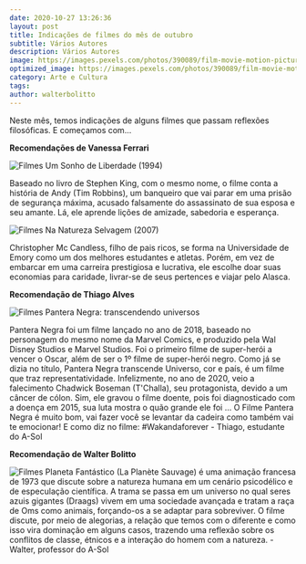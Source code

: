 ```yaml
---
date: 2020-10-27 13:26:36
layout: post
title: Indicações de filmes do mês de outubro
subtitle: Vários Autores
description: Vários Autores
image: https://images.pexels.com/photos/390089/film-movie-motion-picture-390089.jpeg
optimized_image: https://images.pexels.com/photos/390089/film-movie-motion-picture-390089.jpeg
category: Arte e Cultura
tags:
author: walterbolitto
---
```


 Neste mês, temos indicações de alguns filmes que passam reflexões filosóficas.
 E começamos com...

**Recomendações de Vanessa Ferrari**

![Filmes](https://i.imgur.com/oo9AQQb.jpg "Filmes")
Um Sonho de Liberdade (1994)

Baseado no livro de Stephen King, com o mesmo nome, o filme conta a história de Andy (Tim Robbins), um banqueiro que vai parar em uma prisão de segurança máxima, acusado falsamente do assassinato de sua esposa e seu amante. Lá, ele aprende lições de amizade, sabedoria e esperança.

![Filmes](https://i.imgur.com/XnBYOqB.jpg "Filmes")
Na Natureza Selvagem (2007)

Christopher Mc Candless, filho de pais ricos, se forma na Universidade de Emory como um dos melhores estudantes e atletas. Porém, em vez de embarcar em uma carreira prestigiosa e lucrativa, ele escolhe doar suas economias para caridade, livrar-se de seus pertences e viajar pelo Alasca.

**Recomendação de Thiago Alves**

![Filmes](https://upload.wikimedia.org/wikipedia/sco/0/0c/Black_Panther_film_poster.jpg "Filmes")
Pantera Negra: transcendendo universos

Pantera Negra foi um filme lançado no ano de 2018, baseado no personagem do mesmo nome da Marvel Comics, e produzido pela Wal Disney Studios e Marvel Studios.
Foi o primeiro filme de super-herói a vencer o Oscar, além de ser o 1º filme de super-herói negro. 
Como já se dizia no título, Pantera Negra transcende Universo, cor e país, é um filme que traz representatividade.
Infelizmente, no ano de 2020, veio a falecimento Chadwick Boseman (T'Challa), seu protagonista, devido a um câncer de cólon.
Sim, ele gravou o filme doente, pois foi diagnosticado com a doença em 2015, sua luta mostra o quão grande ele foi ...
O Filme Pantera Negra é muito bom, vai fazer você se levantar da cadeira como também vai te emocionar!
E como diz no filme: #Wakandaforever - Thiago, estudante do A-Sol

**Recomendação de Walter Bolitto**

![Filmes](https://live.staticflickr.com/2506/4020889481_3733e55e12_c.jpg "Filmes")
Planeta Fantástico (La Planète Sauvage) é uma animação francesa de 1973 que discute sobre a natureza humana em um cenário psicodélico e de especulação científica. A trama se passa em um universo no qual seres azuis gigantes (Draags) vivem em uma sociedade avançada e tratam a raça de Oms como animais, forçando-os a se adaptar para sobreviver. O filme discute, por meio de alegorias, a relação que temos com o diferente e como isso vira dominação em alguns casos, trazendo uma reflexão sobre os conflitos de classe, étnicos e a interação do homem com a natureza. - Walter, professor do A-Sol
